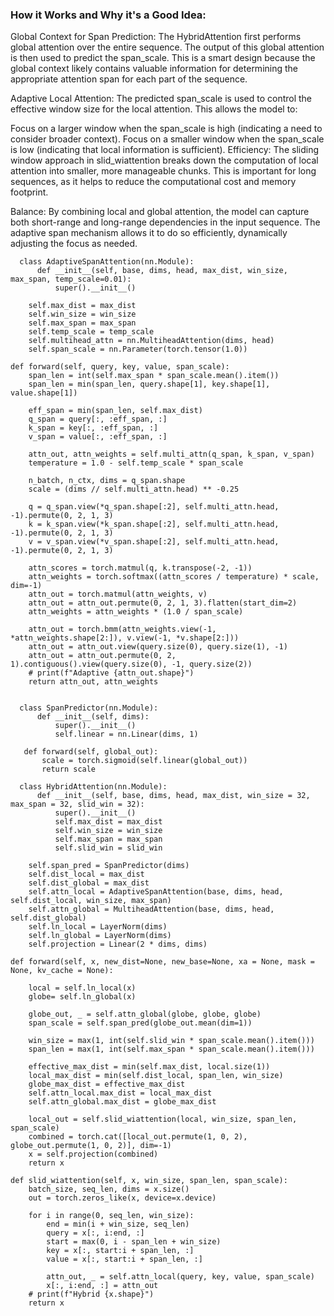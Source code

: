 ### How it Works and Why it's a Good Idea:

Global Context for Span Prediction: The HybridAttention first performs global attention over the entire sequence. The output of this global attention is then used to predict the span_scale. This is a smart design because the global context likely contains valuable information for determining the appropriate attention span for each part of the sequence.

Adaptive Local Attention: The predicted span_scale is used to control the effective window size for the local attention. This allows the model to:

Focus on a larger window when the span_scale is high (indicating a need to consider broader context).
Focus on a smaller window when the span_scale is low (indicating that local information is sufficient).
Efficiency: The sliding window approach in slid_wiattention breaks down the computation of local attention into smaller, more manageable chunks. This is important for long sequences, as it helps to reduce the computational cost and memory footprint.

Balance: By combining local and global attention, the model can capture both short-range and long-range dependencies in the input sequence. The adaptive span mechanism allows it to do so efficiently, dynamically adjusting the focus as needed.


     
      
      
      class AdaptiveSpanAttention(nn.Module):
          def __init__(self, base, dims, head, max_dist, win_size, max_span, temp_scale=0.01):
              super().__init__()

        self.max_dist = max_dist
        self.win_size = win_size
        self.max_span = max_span
        self.temp_scale = temp_scale
        self.multihead_attn = nn.MultiheadAttention(dims, head)
        self.span_scale = nn.Parameter(torch.tensor(1.0))

    def forward(self, query, key, value, span_scale):
        span_len = int(self.max_span * span_scale.mean().item())
        span_len = min(span_len, query.shape[1], key.shape[1], value.shape[1])

        eff_span = min(span_len, self.max_dist)
        q_span = query[:, :eff_span, :]
        k_span = key[:, :eff_span, :]
        v_span = value[:, :eff_span, :]

        attn_out, attn_weights = self.multi_attn(q_span, k_span, v_span)
        temperature = 1.0 - self.temp_scale * span_scale  

        n_batch, n_ctx, dims = q_span.shape
        scale = (dims // self.multi_attn.head) ** -0.25

        q = q_span.view(*q_span.shape[:2], self.multi_attn.head, -1).permute(0, 2, 1, 3)
        k = k_span.view(*k_span.shape[:2], self.multi_attn.head, -1).permute(0, 2, 1, 3)
        v = v_span.view(*v_span.shape[:2], self.multi_attn.head, -1).permute(0, 2, 1, 3)

        attn_scores = torch.matmul(q, k.transpose(-2, -1))
        attn_weights = torch.softmax((attn_scores / temperature) * scale, dim=-1)
        attn_out = torch.matmul(attn_weights, v)
        attn_out = attn_out.permute(0, 2, 1, 3).flatten(start_dim=2)
        attn_weights = attn_weights * (1.0 / span_scale)     
       
        attn_out = torch.bmm(attn_weights.view(-1, *attn_weights.shape[2:]), v.view(-1, *v.shape[2:]))
        attn_out = attn_out.view(query.size(0), query.size(1), -1)
        attn_out = attn_out.permute(0, 2, 1).contiguous().view(query.size(0), -1, query.size(2))    
        # print(f"Adaptive {attn_out.shape}")
        return attn_out, attn_weights


      class SpanPredictor(nn.Module):
          def __init__(self, dims):
              super().__init__()
              self.linear = nn.Linear(dims, 1)
   
       def forward(self, global_out):
           scale = torch.sigmoid(self.linear(global_out))
           return scale
       
      class HybridAttention(nn.Module):
          def __init__(self, base, dims, head, max_dist, win_size = 32, max_span = 32, slid_win = 32):
              super().__init__()
              self.max_dist = max_dist
              self.win_size = win_size
              self.max_span = max_span
              self.slid_win = slid_win

        self.span_pred = SpanPredictor(dims)
        self.dist_local = max_dist  
        self.dist_global = max_dist
        self.attn_local = AdaptiveSpanAttention(base, dims, head, self.dist_local, win_size, max_span)
        self.attn_global = MultiheadAttention(base, dims, head, self.dist_global)
        self.ln_local = LayerNorm(dims)
        self.ln_global = LayerNorm(dims)
        self.projection = Linear(2 * dims, dims)

    def forward(self, x, new_dist=None, new_base=None, xa = None, mask = None, kv_cache = None):
 
        local = self.ln_local(x)
        globe= self.ln_global(x)

        globe_out, _ = self.attn_global(globe, globe, globe)
        span_scale = self.span_pred(globe_out.mean(dim=1)) 

        win_size = max(1, int(self.slid_win * span_scale.mean().item()))
        span_len = max(1, int(self.max_span * span_scale.mean().item()))

        effective_max_dist = min(self.max_dist, local.size(1))
        local_max_dist = min(self.dist_local, span_len, win_size)
        globe_max_dist = effective_max_dist
        self.attn_local.max_dist = local_max_dist
        self.attn_global.max_dist = globe_max_dist

        local_out = self.slid_wiattention(local, win_size, span_len, span_scale)
        combined = torch.cat([local_out.permute(1, 0, 2), globe_out.permute(1, 0, 2)], dim=-1)
        x = self.projection(combined)
        return x
    
    def slid_wiattention(self, x, win_size, span_len, span_scale):
        batch_size, seq_len, dims = x.size()
        out = torch.zeros_like(x, device=x.device)

        for i in range(0, seq_len, win_size):
            end = min(i + win_size, seq_len)
            query = x[:, i:end, :]
            start = max(0, i - span_len + win_size)
            key = x[:, start:i + span_len, :]
            value = x[:, start:i + span_len, :]
 
            attn_out, _ = self.attn_local(query, key, value, span_scale)
            x[:, i:end, :] = attn_out
        # print(f"Hybrid {x.shape}")
        return x
